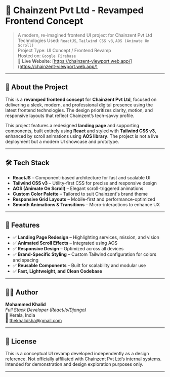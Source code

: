 
# 🔗 Chainzent Pvt Ltd - Revamped Frontend Concept

> A modern, re-imagined frontend UI project for Chainzent Pvt Ltd  
> Technologies Used: `ReactJS`, `Tailwind CSS v3`, `AOS (Animate On Scroll)`  
> Project Type: UI Concept / Frontend Revamp  
> Hosted on: `Google Firebase`  
> 🔗 **Live Website**: [https://chainzent-viewport.web.app/](https://chainzent-viewport.web.app/)

---

## 🚀 About the Project

This is a **revamped frontend concept** for **Chainzent Pvt Ltd**, focused on delivering a sleek, modern, and professional digital presence using the latest frontend technologies. The design prioritizes clarity, motion, and responsive layouts that reflect Chainzent’s tech-savvy profile.

This project features a redesigned **landing page** and supporting components, built entirely using **React** and styled with **Tailwind CSS v3**, enhanced by scroll animations using **AOS library**. The project is not a live deployment but a modern UI showcase and prototype.

---

## 🛠️ Tech Stack

- **ReactJS** – Component-based architecture for fast and scalable UI  
- **Tailwind CSS v3** – Utility-first CSS for precise and responsive design  
- **AOS (Animate On Scroll)** – Elegant scroll-triggered animations  
- **Custom Color Palette** – Tailored to suit Chainzent's brand theme  
- **Responsive Grid Layouts** – Mobile-first and performance-optimized  
- **Smooth Animations & Transitions** – Micro-interactions to enhance UX  

---

## 🎯 Features

- ✅ **Landing Page Redesign** – Highlighting services, mission, and vision  
- ✅ **Animated Scroll Effects** – Integrated using AOS  
- ✅ **Responsive Design** – Optimized across all devices  
- ✅ **Brand-Specific Styling** – Custom Tailwind configuration for colors and spacing  
- ✅ **Reusable Components** – Built for scalability and modular use  
- ✅ **Fast, Lightweight, and Clean Codebase**  

---

## 👨‍💻 Author

**Mohammed Khalid**  
*Full Stack Developer (ReactJs/Django)*  
📍 Kerala, India  
📧 thekhalidsha@gmail.com

---

## 📝 License

This is a conceptual UI revamp developed independently as a design reference. Not officially affiliated with Chainzent Pvt Ltd’s internal systems. Intended for demonstration and design exploration purposes only.

---